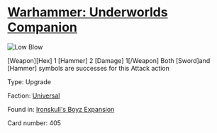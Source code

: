 # [Warhammer: Underworlds Companion](https://guidokessels.github.io/wh-underworlds)

  

![Low Blow](https://warhammerunderworlds.com/wp-content/uploads/sites/6/2017/12/405_ENG-Low-Blow.png)

[Weapon][Hex] 1 [Hammer] 2 [Damage] 1[/Weapon] Both [Sword]and [Hammer] symbols are successes for this Attack action

Type: Upgrade

Faction: [Universal](https://guidokessels.github.io/wh-underworlds/factions/universal)

Found in: [Ironskull's Boyz Expansion](https://guidokessels.github.io/wh-underworlds/locations/ironskulls-boyz-expansion)

Card number: 405
